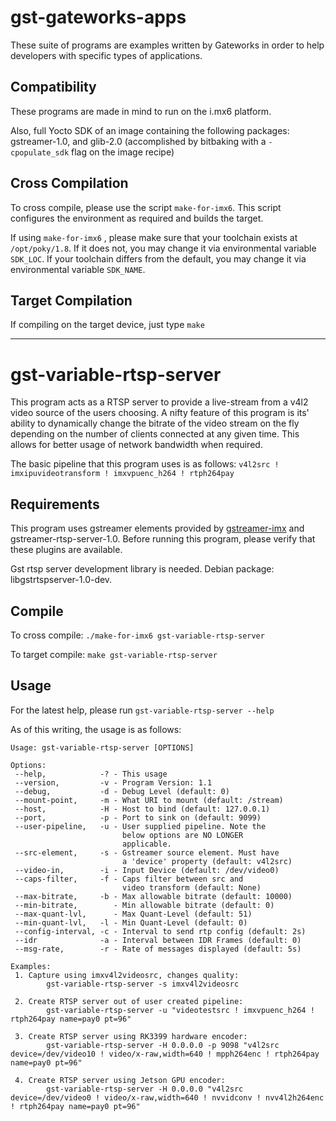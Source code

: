 # gst-gateworks-apps #

These suite of programs are examples written by Gateworks in order to help developers with specific types of applications.

## Compatibility ##

These programs are made in mind to run on the i.mx6 platform.

Also, full Yocto SDK of an image containing the following packages: gstreamer-1.0, and glib-2.0 (accomplished by bitbaking with a `-cpopulate_sdk` flag on the image recipe)

## Cross Compilation ##

To cross compile, please use the script `make-for-imx6`. This script configures the environment as required and builds the target.

If using `make-for-imx6` , please make sure that your toolchain exists at `/opt/poky/1.8`. If it does not, you may change it via environmental variable `SDK_LOC`. If your toolchain differs from the default, you may change it via environmental variable `SDK_NAME`.

## Target Compilation ##

If compiling on the target device, just type `make`


----------


# gst-variable-rtsp-server #

This program acts as a RTSP server to provide a live-stream from a v4l2 video source of the users choosing. A nifty feature of this program is its' ability to dynamically change the bitrate of the video stream on the fly depending on the number of clients connected at any given time. This allows for better usage of network bandwidth when required.

The basic pipeline that this program uses is as follows: `v4l2src ! imxipuvideotransform ! imxvpuenc_h264 ! rtph264pay`

## Requirements ##

This program uses gstreamer elements provided by [gstreamer-imx](https://github.com/Freescale/gstreamer-imx) and gstreamer-rtsp-server-1.0. Before running this program, please verify that these plugins are available.

Gst rtsp server development library is needed. Debian package: libgstrtspserver-1.0-dev.

## Compile ##

To cross compile: `./make-for-imx6 gst-variable-rtsp-server`

To target compile: `make gst-variable-rtsp-server`


## Usage ##
For the latest help, please run `gst-variable-rtsp-server --help`

As of this writing, the usage is as follows:

```
Usage: gst-variable-rtsp-server [OPTIONS]

Options:
 --help,            -? - This usage
 --version,         -v - Program Version: 1.1
 --debug,           -d - Debug Level (default: 0)
 --mount-point,     -m - What URI to mount (default: /stream)
 --host,            -H - Host to bind (default: 127.0.0.1)
 --port,            -p - Port to sink on (default: 9099)
 --user-pipeline,   -u - User supplied pipeline. Note the
                         below options are NO LONGER
                         applicable.
 --src-element,     -s - Gstreamer source element. Must have
                         a 'device' property (default: v4l2src)
 --video-in,        -i - Input Device (default: /dev/video0)
 --caps-filter,     -f - Caps filter between src and
                         video transform (default: None)
 --max-bitrate,     -b - Max allowable bitrate (default: 10000)
 --min-bitrate,        - Min allowable bitrate (default: 0)
 --max-quant-lvl,      - Max Quant-Level (default: 51)
 --min-quant-lvl,   -l - Min Quant-Level (default: 0)
 --config-interval, -c - Interval to send rtp config (default: 2s)
 --idr              -a - Interval between IDR Frames (default: 0)
 --msg-rate,        -r - Rate of messages displayed (default: 5s)

Examples:
 1. Capture using imxv4l2videosrc, changes quality:
        gst-variable-rtsp-server -s imxv4l2videosrc

 2. Create RTSP server out of user created pipeline:
        gst-variable-rtsp-server -u "videotestsrc ! imxvpuenc_h264 ! rtph264pay name=pay0 pt=96"

 3. Create RTSP server using RK3399 hardware encoder:
        gst-variable-rtsp-server -H 0.0.0.0 -p 9098 "v4l2src device=/dev/video10 ! video/x-raw,width=640 ! mpph264enc ! rtph264pay name=pay0 pt=96"

 4. Create RTSP server using Jetson GPU encoder:
        gst-variable-rtsp-server -H 0.0.0.0 "v4l2src device=/dev/video0 ! video/x-raw,width=640 ! nvvidconv ! nvv4l2h264enc ! rtph264pay name=pay0 pt=96"
```
